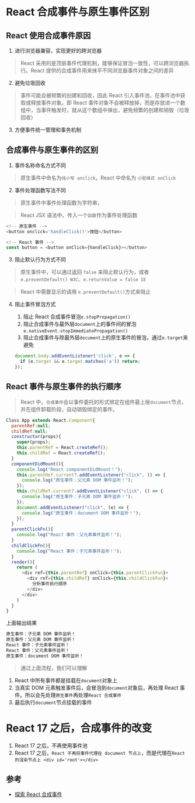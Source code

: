 # React 合成事件与原生事件区别

## React 使用合成事件原因

1. 进行浏览器兼容，实现更好的跨浏览器

> React 采用的是顶层事件代理机制，能够保证冒泡一致性，可以跨浏览器执行。React 提供的合成事件用来抹平不同浏览器事件对象之间的差异

2. 避免垃圾回收

> 事件可能会被频繁的创建和回收，因此 React 引入事件池，在事件池中获取或释放事件对象。即 React 事件对象不会被释放掉，而是存放进一个数组中，当事件触发时，就从这个数组中弹出，避免频繁的创建和销毁（垃圾回收）

3. 方便事件统一管理和事务机制

## 合成事件与原生事件的区别

1. 事件名称命名方式不同

> 原生事件中命名为`纯小写 onclick`，React 中命名为 `小驼峰式 onClick`

2. 事件处理函数写法不同

> 原生事件中事件处理函数为字符串，

> React JSX 语法中，传入一个`函数`作为事件处理函数

```js
<!-- 原生事件 -->
<button onclick='handleClick()'>按钮</button>

<!-- React 事件 -->
const button = <button onClick={handleClick}></button>
```

3. 阻止默认行为方式不同

> 原生事件中，可以通过返回 `false` 来阻止默认行为，或者`e.preventDefault() W3C`、`e.returnValue = false IE`

> React 中需要显示的调用 `e.preventDefault()`方式来阻止

4. 阻止事件冒泡方式

   1. 阻止 React 合成事件冒泡`e.stopPropagation()`
   2. 阻止合成事件与最外层`document`上的事件间的冒泡 `e.nativeEvent.stopImmediatePropagation()`
   3. 阻止合成事件与除最外层`document`上的原生事件的冒泡，通过`e.target`来避免

   ```js
   document.body.addEventListener('click', e => {
     if (e.target && e.target.matches('a')) return;
   });
   ```

## React 事件与原生事件的执行顺序

> React 中，`合成事件`会以事件委托的形式绑定在组件最上层`document`节点，并在组件卸载阶段，自动销毁绑定的事件。

```js
Class App extends React.Component{
  parentRef:null;
  childRef:null;
  constructor(props){
    super(props);
    this.parentRef = React.createRef();
    this.childRef = React.createRef();
  }
  componentDidMount(){
    console.log("React componentDidMount！");
    this.parentRef.current?.addEventListener("click", () => {
      console.log("原生事件：父元素 DOM 事件监听！");
    });
    this.childRef.current?.addEventListener("click", () => {
      console.log("原生事件：子元素 DOM 事件监听！");
    });
    document.addEventListener("click", (e) => {
      console.log("原生事件：document DOM 事件监听！");
    });
  }
  parentClickFn(){
    console.log("React 事件：父元素事件监听！");
  }
  childClickFn(){
    console.log("React 事件：子元素事件监听！");
  }
  render(){
    return (
      <div ref={this.parentRef} onClick={this.parentClickFun}>
        <div ref={this.childRef} onClick={this.childClickFun}>
          分析事件执行顺序
        </div>
      </div>
    )
  }
}
```

上面输出结果

```js
原生事件：子元素 DOM 事件监听！
原生事件：父元素 DOM 事件监听！
React 事件：子元素事件监听！
React 事件：父元素事件监听！
原生事件：document DOM 事件监听！
```

> 通过上面流程，我们可以理解

1. React 中所有事件都是挂载在`document`对象上
2. 当真实 DOM 元素触发事件后，会冒泡到`document`对象后，再处理 React 事件。所以会先处理`原生事件`再处理`React 合成事件`
3. 最后执行`document`节点挂载的事件

# React 17 之后，合成事件的改变

1. React 17 之后，不再使用事件池
2. React 17 之后，`React 不再将事件代理在 document 节点上`，而是代理在`React 的渲染节点上 <div id='root'></div>`

## 参考

- [探索 React 合成事件](https://segmentfault.com/a/1190000038251163)
